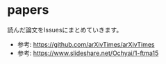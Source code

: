 # papers

読んだ論文をIssuesにまとめていきます。

- 参考: https://github.com/arXivTimes/arXivTimes
- 参考: https://www.slideshare.net/Ochyai/1-ftma15
